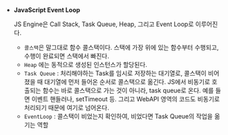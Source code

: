 - **JavaScript Event Loop**

  JS Engine은 Call Stack, Task Queue, Heap, 그리고 Event Loop로 이루어진다.

  - `콜스택`은 말그대로 함수 콜스택이다. 스택에 가장 위에 있는 함수부터 수행되고, 수행이 완료되면 스택에서 빠진다.
  - `Heap` 에는 동적으로 생성된 인스턴스가 할당된다.
  - `Task Queue` : 처리해야하는 Task를 임시로 저장하는 대기열로, 콜스택이 비어졌을 때 대기열에 먼저 들어온 순서로 콜스택으로 옮긴다. JS에서 비동기로 호출되는 함수는 바로 콜스택으로 가는 것이 아니라, task queue로 온다. 예를 들면 이벤트 핸들러나, setTimeout 등. 그리고 WebAPI 영역의 코드도 비동기로 처리되기 때문에 여기로 넘어온다.
  - `EventLoop` : 콜스택이 비었는지 확인하여, 비었다면 Task Queue의 작업을 옮기는 역할